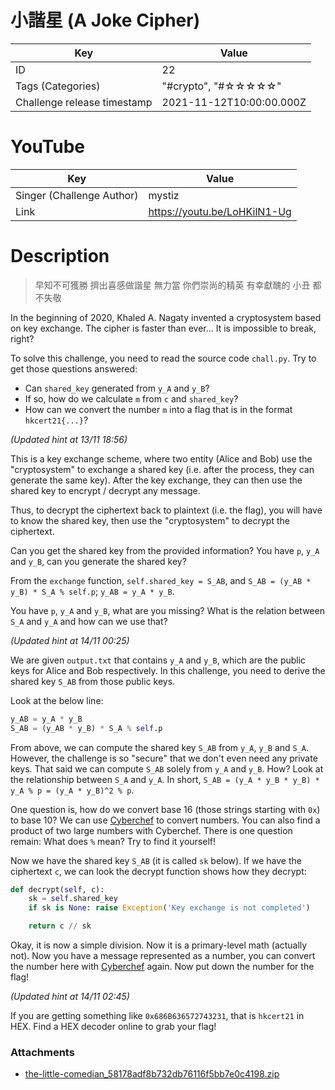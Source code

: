 # 小諧星 (A Joke Cipher)


| Key | Value |
| --- | ----- |
| ID | 22 |
| Tags (Categories) | "#crypto", "#☆☆☆☆☆" |
| Challenge release timestamp | 2021-11-12T10:00:00.000Z |

# YouTube

| Key | Value |
| --- | ----- |
| Singer (Challenge Author) | mystiz
| Link | https://youtu.be/LoHKilN1-Ug

# Description

> 早知不可獲勝
> 擠出喜感做諧星
> 無力當 你們崇尚的精英
> 有幸獻醜的 小丑 都不失敬

In the beginning of 2020, Khaled A. Nagaty invented a cryptosystem based on key exchange. The cipher is faster than ever... It is impossible to break, right?

To solve this challenge, you need to read the source code `chall.py`. Try to get those questions answered:

- Can `shared_key` generated from `y_A` and `y_B`?
- If so, how do we calculate `m` from `c` and `shared_key`?
- How can we convert the number `m` into a flag that is in the format `hkcert21{...}`?

_(Updated hint at 13/11 18:56)_

This is a key exchange scheme, where two entity (Alice and Bob) use the "cryptosystem" to exchange a shared key (i.e. after the process, they can generate the same key). After the key exchange, they can then use the shared key to encrypt / decrypt any message.

Thus, to decrypt the ciphertext back to plaintext (i.e. the flag), you will have to know the shared key, then use the "cryptosystem" to decrypt the ciphertext.

Can you get the shared key from the provided information? You have `p`, `y_A` and `y_B`, can you generate the shared key?

From the `exchange` function, `self.shared_key = S_AB`, and `S_AB = (y_AB * y_B) * S_A % self.p`; `y_AB = y_A * y_B`.

You have `p`, `y_A` and `y_B`, what are you missing? What is the relation between `S_A` and `y_A` and how can we use that?

_(Updated hint at 14/11 00:25)_

We are given `output.txt` that contains `y_A` and `y_B`, which are the public keys for Alice and Bob respectively. In this challenge, you need to derive the shared key `S_AB` from those public keys.

Look at the below line:

```python
y_AB = y_A * y_B
S_AB = (y_AB * y_B) * S_A % self.p
```

From above, we can compute the shared key `S_AB` from `y_A`, `y_B` and `S_A`. However, the challenge is so "secure" that we don't even need any private keys. That said we can compute `S_AB` solely from `y_A` and `y_B`. How? Look at the relationship between `S_A` and `y_A`. In short, `S_AB = (y_A * y_B * y_B) * y_A % p = (y_A * y_B)^2 % p`.

One question is, how do we convert base 16 (those strings starting with `0x`) to base 10? We can use [Cyberchef](https://gchq.github.io/CyberChef/#recipe=From_Base(10)To_Base(16)) to convert numbers. You can also find a product of two large numbers with Cyberchef. There is one question remain: What does `%` mean? Try to find it yourself!

Now we have the shared key `S_AB` (it is called `sk` below). If we have the ciphertext `c`, we can look the decrypt function shows how they decrypt:

```python
def decrypt(self, c):
    sk = self.shared_key
    if sk is None: raise Exception('Key exchange is not completed')

    return c // sk
```

Okay, it is now a simple division. Now it is a primary-level math (actually not). Now you have a message represented as a number, you can convert the number here with [Cyberchef](https://gchq.github.io/CyberChef/#recipe=From_Base(10)To_Base(16)From_Hex('Auto')) again. Now put down the number for the flag!

_(Updated hint at 14/11 02:45)_

If you are getting something like `0x686B636572743231`, that is `hkcert21` in HEX. Find a HEX decoder online to grab your flag!

### Attachments

- [the-little-comedian_58178adf8b732db76116f5bb7e0c4198.zip](https://file.hkcert21.pwnable.hk/the-little-comedian_58178adf8b732db76116f5bb7e0c4198.zip)
